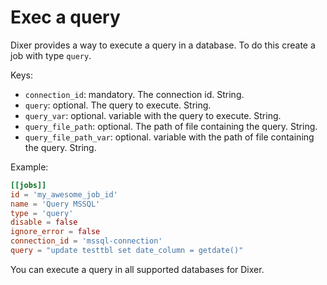 # Exec a query

Dixer provides a way to execute a query in a database. To do this create a job with type `query`.

Keys:

- `connection_id`: mandatory. The connection id. String.
- `query`: optional. The query to execute. String.
- `query_var`: optional. variable with the query to execute. String.
- `query_file_path`: optional. The path of file containing the query. String.
- `query_file_path_var`: optional. variable with the path of file containing the query. String.

Example:

```toml
[[jobs]]
id = 'my_awesome_job_id'
name = 'Query MSSQL'
type = 'query'
disable = false
ignore_error = false
connection_id = 'mssql-connection'
query = "update testtbl set date_column = getdate()"
```

You can execute a query in all supported databases for Dixer.
